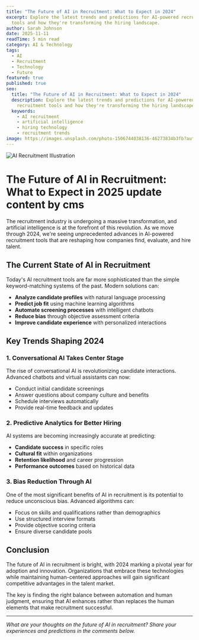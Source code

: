 ```yaml
---
title: "The Future of AI in Recruitment: What to Expect in 2024"
excerpt: Explore the latest trends and predictions for AI-powered recruitment
  tools and how they're transforming the hiring landscape.
author: Sarah Johnson
date: 2025-11-11
readTime: 5 min read
category: AI & Technology
tags:
  - AI
  - Recruitment
  - Technology
  - Future
featured: true
published: true
seo:
  title: "The Future of AI in Recruitment: What to Expect in 2024"
  description: Explore the latest trends and predictions for AI-powered
    recruitment tools and how they're transforming the hiring landscape.
  keywords:
    - AI recruitment
    - artificial intelligence
    - hiring technology
    - recruitment trends
image: https://images.unsplash.com/photo-1506744038136-46273834b3fb?auto=format&fit=crop&w=1200&q=80
---
```


![AI Recruitment Illustration](https://images.unsplash.com/photo-1506744038136-46273834b3fb?auto=format&fit=crop&w=1200&q=80)

# The Future of AI in Recruitment: What to Expect in 2025 update content by cms

The recruitment industry is undergoing a massive transformation, and artificial intelligence is at the forefront of this revolution. As we move through 2024, we're seeing unprecedented advances in AI-powered recruitment tools that are reshaping how companies find, evaluate, and hire talent.

## The Current State of AI in Recruitment

Today's AI recruitment tools are far more sophisticated than the simple keyword-matching systems of the past. Modern solutions can:

- **Analyze candidate profiles** with natural language processing
- **Predict job fit** using machine learning algorithms
- **Automate screening processes** with intelligent chatbots
- **Reduce bias** through objective assessment criteria
- **Improve candidate experience** with personalized interactions

## Key Trends Shaping 2024

### 1. Conversational AI Takes Center Stage

The rise of conversational AI is revolutionizing candidate interactions. Advanced chatbots and virtual assistants can now:

- Conduct initial candidate screenings
- Answer questions about company culture and benefits
- Schedule interviews automatically
- Provide real-time feedback and updates

### 2. Predictive Analytics for Better Hiring

AI systems are becoming increasingly accurate at predicting:

- **Candidate success** in specific roles
- **Cultural fit** within organizations
- **Retention likelihood** and career progression
- **Performance outcomes** based on historical data

### 3. Bias Reduction Through AI

One of the most significant benefits of AI in recruitment is its potential to reduce unconscious bias. Advanced algorithms can:

- Focus on skills and qualifications rather than demographics
- Use structured interview formats
- Provide objective scoring criteria
- Ensure diverse candidate pools

## Conclusion

The future of AI in recruitment is bright, with 2024 marking a pivotal year for adoption and innovation. Organizations that embrace these technologies while maintaining human-centered approaches will gain significant competitive advantages in the talent market.

The key is finding the right balance between automation and human judgment, ensuring that AI enhances rather than replaces the human elements that make recruitment successful.

---

_What are your thoughts on the future of AI in recruitment? Share your experiences and predictions in the comments below._
